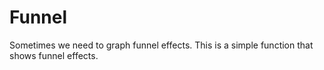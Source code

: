 # Funnel
Sometimes we need to graph funnel effects. This is a simple function that shows funnel effects.
